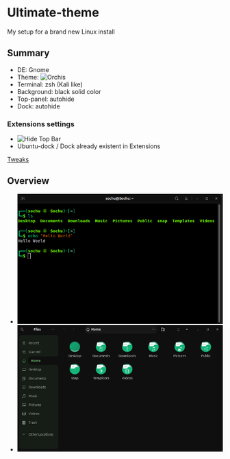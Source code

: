 # Ultimate-theme
My setup for a brand new Linux install

## Summary
- DE: Gnome
- Theme: ![Orchis](https://github.com/vinceliuice/Orchis-theme?tab=readme-ov-file)
- Terminal: zsh (Kali like)
- Background: black solid color
- Top-panel: autohide
- Dock: autohide 

### Extensions settings
- ![Hide Top Bar](https://extensions.gnome.org/extension/545/hide-top-bar/)
- Ubuntu-dock / Dock already existent in Extensions 

[Tweaks](tweaks.png)

## Overview
- ![Terminal](terminal.png)
- ![Explorer](explorer.png)
